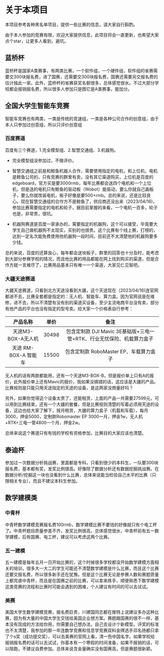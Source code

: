 # 关于本项目
  本项目参考各种黑名单项目，提供一些比赛的信息，请大家自行斟酌。

  由于本人参加的竞赛有限，欢迎大家提供信息，此项目将会一直更新，也希望大家点个star，让更多人看到，避坑。
  
## 蓝桥杯
蓝桥杯是国家A类赛事，有两类比赛，一个软件组，一个硬件组，软件组的省赛需要交300块报名费，进了国赛，还需要交300块报名费，国赛还需要另交报名费的估计独此一家。此外，蓝桥杯的省赛获奖名额很多，总体感觉很水。不过大部分学校都会报销报名费，所以很多人参加只是图它是A类赛事，能加分。
## 全国大学生智能车竞赛
智能车竞赛也有两类，一类是传统的竞速组，一类是各种公司合作的创意组，由于本人只参加过创意组，所以只评价创意组
### 百度赛道
百度有三个赛道，1.完全模型组、2.智慧交通组、3.机器狗。

+ 完全模型组没参加过，不做评价。

+ 智慧交通组之前是和鲸鱼机器人合作，需要使用指定的电机，和上位机，电机是鲸鱼公司的，只有竞赛的群里有卖，没有其它渠道购买，上位机是百度的edgeboard，官方买是要3000rmb，每年比赛都会送四个电机和一个上位机，但是送的电机只有鲸鱼的驱动板（Wobot）能驱动，要么你就自己画板子，要么你就改装电机，板子好像是要500+rmb。总的来说，还是比较良心。现在智慧交通组的合作方不是鲸鱼了，供应商还没出来（2023/04/16)，参加比赛需要指定的电机和轮子，据目前掌握的来看，一个电机一百多，轮子也是，非常贵，很坑。
+ 机器狗赛道是百度一家承办的，需要指定的机器狗，这个可以接受，毕竟要大学生自己做机器狗不太现实，买别的也很贵。这个比赛有个线上赛，打榜的，达到一定名次能免费使用他机器狗一段时间，目前还不太清楚他的机器狗要多少钱。

总的来说，百度的还算良心，每年都会送块板子，群里的回答也十分及时，能考虑到大部分参赛学校的情况，而且他比赛的用品都能在网上找到购买的渠道，但是合作方就一言难尽了，比赛用品基本只有唯一一个渠道，大家见仁见智吧。
### 大疆天途赛道
大疆天途赛道，只看到北方天途没看到大疆，这个天途现在（2023/04/16)连官网都进不去，比赛全套都是指定的：无人机、智能车、算力盒。因为官网说是在维修，进不去，所以不清楚有没有别的渠道买设备，至少主流电商平台没有卖，部分有他产品的平台也没有指定的型号卖。给大家一个价格表自行参考：

| 产品名称 | 单价 | 备注 |
| :-----: | :--: | :-: |
|天途M3-BOX-A无人机|30498|包含定制款 DJI Mavic 3E基础版+三电一管+RTK、行业无忧保险、机载算力盒子|
|天途 RM-BOX-A 智能车|15500|包含定制款 RoboMaster EP、车载算力盒子|

无人机的话有两款都能用，还有一个天途M3-BOX-B，但是报价单上只有A的报价，此外报价单上还有Mavic的报价，我如果没搞错的话，这应该是大疆的产品。比赛规则是只能只用天途指定的天途的设备，是这两家没商量好吗？

另外，如果你觉得这个设备太贵了，还能租赁，上面的产品一共需要27599元，可以用到比赛结束，还有一个大疆的套餐，但是比赛规则清楚的写着必须用天途的设备，这边也给大家了解下，按月租赁，大疆的算力盒子（机载和车载），每月3000，押金5000，定制款Robomaster EP 3000一月，押金1w，无人机+RTK+三电一管4800一个月，押金2w。

总体来说这个赛道只有有钱的学校有资格参加，比赛目的大家应该也清楚。
## 泰迪杯
参加过一次数据分析挑战赛，里面都是专科，只看到很少的本科生，一队要300块报名费，基本都有奖，发奖比例很高。好像除了数据分析还有数据挖掘挑战赛。在数据分析/挖掘这一块也没看到什么比赛，总体来说能当检验自己水平的比赛（只限相关专业），而且不建议本科生参加。
## 数学建模类
### 中青杯
中青杯数学建模竞赛报名费100rmb，数学建模比赛不要钱的好像就只有个电工杯了。中青杯题目质量参差不齐，发奖比例很高，总体感觉很水，中青杯前有五一数学建模，后有国赛、电工杯，建议可以考虑这两个比赛。
### 五一建模
五一建模是每年五月一日开始比赛的，这个时候很多学校都没开始数学建模方面相关的培训，很多大一大二的学生可能还不清楚数学建模是什么比赛，而且这个比赛还要交报名费，所以很多新手还在犹豫。但是这个比赛无论是参赛人数和赛题质量上都完虐中青杯，而且是在国赛之前的比赛，可以拿来练手，顺便熟悉下数学建模这类竞赛的流程和比赛时可能会遇到的困难，个人建议有时间的可以去试试。
### 美赛
美国大学生数学建模竞赛，报名费巨贵，川建国同志都在推特上说建议多办这种比赛，因为有大量的中国大学生交钱给美国企业想方案。赛题跟国赛的很不一样，基本没有现成的方法给你用，你需要自己想办法，自己去设计个新模型。评奖的标准也不太清楚，我参加的那一年连数学竞赛和信息学竞赛双料金牌选手邓名扬都只拿了个s奖（成功提交奖），可以去美赛的官网上看，清一色中国名字。如果学校给报销报名费的话可以去试试，你基本有一个寒假的时间准备，如果不报销的话，可以陪跑，不建议自费参加。总体来说含金量确实没有国赛高，但是赛题很新颖。
